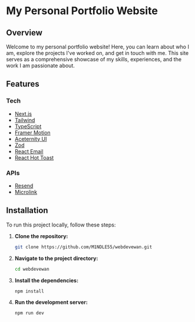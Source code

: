 # My Personal Portfolio Website

## Overview

Welcome to my personal portfolio website! Here, you can learn about who I am, explore the projects I've worked on, and get in touch with me. This site serves as a comprehensive showcase of my skills, experiences, and the work I am passionate about.

## Features

### Tech

- [Next.js](https://nextjs.org/)
- [Tailwind](https://tailwindcss.com/)
- [TypeScript](https://www.typescriptlang.org/)
- [Framer Motion](https://www.framer.com/motion/)
- [Aceternity UI](https://ui.aceternity.com/)
- [Zod](https://zod.dev/)
- [React Email](https://react.email/)
- [React Hot Toast](https://react-hot-toast.com/)

### APIs

- [Resend](https://resend.com/)
- [Microlink](https://microlink.io/)

## Installation

To run this project locally, follow these steps:

1. **Clone the repository:**
   ```bash
   git clone https://github.com/M1NDLE55/webdevewan.git
   ```
2. **Navigate to the project directory:**
   ```bash
   cd webdevewan
   ```
3. **Install the dependencies:**
   ```bash
   npm install
   ```
4. **Run the development server:**
   ```bash
   npm run dev
   ```
